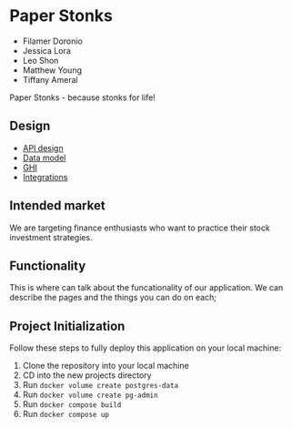 # Paper Stonks

- Filamer Doronio
- Jessica Lora
- Leo Shon
- Matthew Young
- Tiffany Ameral

Paper Stonks - because stonks for life!

## Design

- [API design](/api_endpoints.md)
- [Data model](docs/data-models.md)
- [GHI](docs/ghi.md)
- [Integrations](docs/integrations.md)

## Intended market

We are targeting finance enthusiasts who want to practice their stock investment strategies.

## Functionality

This is where can talk about the funcationality of our application. We can describe the pages and the things you can do on each; 

## Project Initialization

Follow these steps to fully deploy this application on your local machine:

1. Clone the repository into your local machine
2. CD into the new projects directory
3. Run `docker volume create postgres-data`
4. Run `docker volume create pg-admin`
5. Run `docker compose build`
6. Run `docker compose up`